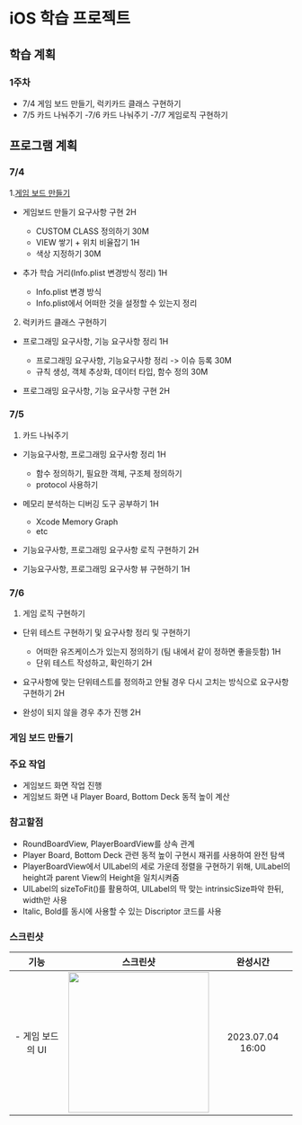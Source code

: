 # iOS 학습 프로젝트

## 학습 계획
### 1주차
-  7/4
게임 보드 만들기, 럭키카드 클래스 구현하기
- 7/5
카드 나눠주기
-7/6
카드 나눠주기
-7/7
게임로직 구현하기


## 프로그램 계획
### 7/4
1.[게임 보드 만들기](#게임-보드-만들기)

- 게임보드 만들기 요구사항 구현 2H
  - CUSTOM CLASS 정의하기 30M
  - VIEW 쌓기 + 위치 비율잡기 1H
  - 색상 지정하기 30M

- 추가 학습 거리(Info.plist 변경방식 정리) 1H
  - Info.plist 변경 방식
  - Info.plist에서 어떠한 것을 설정할 수 있는지 정리

2. 럭키카드 클래스 구현하기

- 프로그래밍 요구사항, 기능 요구사항 정리 1H
  - 프로그래밍 요구사항, 기능요구사항 정리 -> 이슈 등록 30M
  - 규칙 생성, 객체 추상화, 데이터 타입, 함수 정의 30M

- 프로그래밍 요구사항, 기능 요구사항 구현 2H

### 7/5
1. 카드 나눠주기

- 기능요구사항, 프로그래밍 요구사항 정리 1H
  - 함수 정의하기, 필요한 객체, 구조체 정의하기
  - protocol 사용하기

- 메모리 분석하는 디버깅 도구 공부하기 1H
  - Xcode Memory Graph
  - etc

- 기능요구사항, 프로그래밍 요구사항 로직 구현하기 2H
- 기능요구사항, 프로그래밍 요구사항 뷰 구현하기 1H


### 7/6
1. 게임 로직 구현하기

- 단위 테스트 구현하기 및 요구사항 정리 및 구현하기
  - 어떠한 유즈케이스가 있는지 정의하기 (팀 내에서 같이 정하면 좋을듯함) 1H
  - 단위 테스트 작성하고, 확인하기 2H

- 요구사항에 맞는 단위테스트를 정의하고 안될 경우 다시 고치는 방식으로 요구사항 구현하기 2H
- 완성이 되지 않을 경우 추가 진행 2H

### 게임 보드 만들기
### 주요 작업
 - 게임보드 화면 작업 진행
 - 게임보드 화면 내 Player Board, Bottom Deck 동적 높이 계산

### 참고할점
 - RoundBoardView, PlayerBoardView를 상속 관계
 - Player Board, Bottom Deck 관련 동적 높이 구현시 재귀를 사용하여 완전 탐색
 - PlayerBoardView에서 UILabel의 세로 가운데 정렬을 구현하기 위해, UILabel의 height과 parent View의 Height을 일치시켜줌
 - UILabel의 sizeToFit()를 활용하여, UILabel의 딱 맞는 intrinsicSize파악 한뒤, width만 사용
 - Italic, Bold를 동시에 사용할 수 있는 Discriptor 코드를 사용

### 스크린샷
|기능|스크린샷|완성시간|
|:--:|:--:|:--:|
|- 게임 보드의 UI |<img src = "https://github.com/Keyneez/Keyneez-iOS/assets/69891604/e2dc33a4-f725-474c-b64e-d58b715a7cb6" width ="250">|2023.07.04 16:00|
